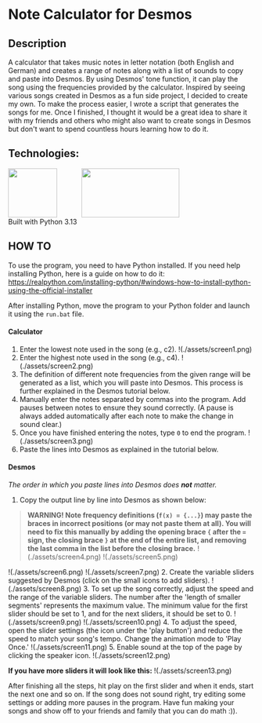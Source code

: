 # **Note Calculator for Desmos**

## Description
A calculator that takes music notes in letter notation (both English and German) and creates a range of notes along with a list of sounds to copy and paste into Desmos. 
By using Desmos' tone function, it can play the song using the frequencies provided by the calculator. 
Inspired by seeing various songs created in Desmos as a fun side project, I decided to create my own. To make the process easier, I wrote a script that generates the songs for me. Once I finished, I thought it would be a great idea to share it with my friends and others who might also want to create songs in Desmos but don't want to spend countless hours learning how to do it.

## Technologies:
<div><img src='https://raw.githubusercontent.com/marwin1991/profile-technology-icons/refs/heads/main/icons/python.png' width='100px' height='100px' style='float:left;margin-right:50px'></img></div>
<div><a href='https://www.desmos.com/calculator'><img src='https://play-lh.googleusercontent.com/D9R7uT-u64HzMur04xJZJEaALJwIHUXLMMIFL0hp1351-eQLCzqc9s7i6xbkj6f6Bw=w416-h235-rw' width='200px' height='100px'></img></a></div>
Built with Python 3.13

## HOW TO
To use the program, you need to have Python installed. If you need help installing Python, here is a guide on how to do it:
https://realpython.com/installing-python/#windows-how-to-install-python-using-the-official-installer

After installing Python, move the program to your Python folder and launch it using the `run.bat` file.

#### Calculator

1. Enter the lowest note used in the song (e.g., c2).
!(./assets/screen1.png)
2. Enter the highest note used in the song (e.g., c4).
!(./assets/screen2.png)
3. The definition of different note frequencies from the given range will be generated as a list, which you will paste into Desmos. This process is further explained in the Desmos tutorial below.
4. Manually enter the notes separated by commas into the program. Add pauses between notes to ensure they sound correctly. (A pause is always added automatically after each note to make the change in sound clear.)
5. Once you have finished entering the notes, type `0` to end the program.
!(./assets/screen3.png)
6. Paste the lines into Desmos as explained in the tutorial below.

#### Desmos

*The order in which you paste lines into Desmos does **not** matter.*
1. Copy the output line by line into Desmos as shown below:

 > **WARNING! Note frequency definitions (`f(x) = {...}`) may paste the braces in incorrect positions (or may not paste them at all). You will need to fix this manually by adding the opening brace `{` after the `=` sign, the closing brace `}` at the end of the entire list, and removing the last comma in the list before the closing brace.**
 !(./assets/screen4.png)
 !(./assets/screen5.png)

 !(./assets/screen6.png)
 !(./assets/screen7.png)
2. Create the variable sliders suggested by Desmos (click on the small icons to add sliders).
!(./assets/screen8.png)
3. To set up the song correctly, adjust the speed and the range of the variable sliders. The number after the 'length of smaller segments' represents the maximum value. The minimum value for the first slider should be set to 1, and for the next sliders, it should be set to 0.
!(./assets/screen9.png)
!(./assets/screen10.png)
4. To adjust the speed, open the slider settings (the icon under the 'play button') and reduce the speed to match your song's tempo. Change the animation mode to 'Play Once.'
!(./assets/screen11.png)
5. Enable sound at the top of the page by clicking the speaker icon.
!(./assets/screen12.png)

**If you have more sliders it will look like this:**
!(./assets/screen13.png)

After finishing all the steps, hit play on the first slider and when it ends, start the next one and so on. If the song does not sound right, try editing some settings or adding more pauses in the program.
Have fun making your songs and show off to your friends and family that you can do math :)).

